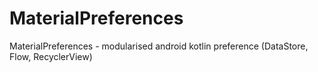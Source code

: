# MaterialPreferences
MaterialPreferences - modularised android kotlin preference (DataStore, Flow, RecyclerView)
